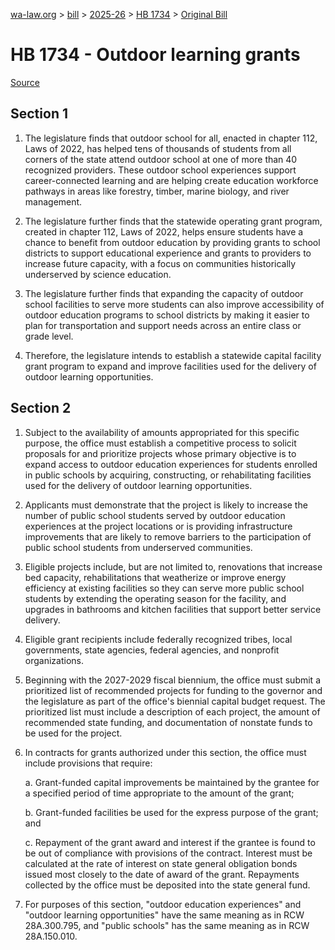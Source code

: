 [wa-law.org](/) > [bill](/bill/) > [2025-26](/bill/2025-26/) > [HB 1734](/bill/2025-26/hb/1734/) > [Original Bill](/bill/2025-26/hb/1734/1/)

# HB 1734 - Outdoor learning grants

[Source](http://lawfilesext.leg.wa.gov/biennium/2025-26/Pdf/Bills/House%20Bills/1734.pdf)

## Section 1
1. The legislature finds that outdoor school for all, enacted in chapter 112, Laws of 2022, has helped tens of thousands of students from all corners of the state attend outdoor school at one of more than 40 recognized providers. These outdoor school experiences support career-connected learning and are helping create education workforce pathways in areas like forestry, timber, marine biology, and river management.

2. The legislature further finds that the statewide operating grant program, created in chapter 112, Laws of 2022, helps ensure students have a chance to benefit from outdoor education by providing grants to school districts to support educational experience and grants to providers to increase future capacity, with a focus on communities historically underserved by science education.

3. The legislature further finds that expanding the capacity of outdoor school facilities to serve more students can also improve accessibility of outdoor education programs to school districts by making it easier to plan for transportation and support needs across an entire class or grade level.

4. Therefore, the legislature intends to establish a statewide capital facility grant program to expand and improve facilities used for the delivery of outdoor learning opportunities.

## Section 2
1. Subject to the availability of amounts appropriated for this specific purpose, the office must establish a competitive process to solicit proposals for and prioritize projects whose primary objective is to expand access to outdoor education experiences for students enrolled in public schools by acquiring, constructing, or rehabilitating facilities used for the delivery of outdoor learning opportunities.

2. Applicants must demonstrate that the project is likely to increase the number of public school students served by outdoor education experiences at the project locations or is providing infrastructure improvements that are likely to remove barriers to the participation of public school students from underserved communities.

3. Eligible projects include, but are not limited to, renovations that increase bed capacity, rehabilitations that weatherize or improve energy efficiency at existing facilities so they can serve more public school students by extending the operating season for the facility, and upgrades in bathrooms and kitchen facilities that support better service delivery.

4. Eligible grant recipients include federally recognized tribes, local governments, state agencies, federal agencies, and nonprofit organizations.

5. Beginning with the 2027-2029 fiscal biennium, the office must submit a prioritized list of recommended projects for funding to the governor and the legislature as part of the office's biennial capital budget request. The prioritized list must include a description of each project, the amount of recommended state funding, and documentation of nonstate funds to be used for the project.

6. In contracts for grants authorized under this section, the office must include provisions that require:

    a. Grant-funded capital improvements be maintained by the grantee for a specified period of time appropriate to the amount of the grant;

    b. Grant-funded facilities be used for the express purpose of the grant; and

    c. Repayment of the grant award and interest if the grantee is found to be out of compliance with provisions of the contract. Interest must be calculated at the rate of interest on state general obligation bonds issued most closely to the date of award of the grant. Repayments collected by the office must be deposited into the state general fund.

7. For purposes of this section, "outdoor education experiences" and "outdoor learning opportunities" have the same meaning as in RCW 28A.300.795, and "public schools" has the same meaning as in RCW 28A.150.010.
